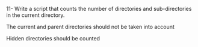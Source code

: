 11- Write a script that counts the number of directories and sub-directories in the current directory.



The current and parent directories should not be taken into account

Hidden directories should be counted

